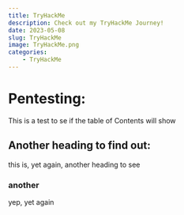 ```yaml
---
title: TryHackMe
description: Check out my TryHackMe Journey!
date: 2023-05-08
slug: TryHackMe
image: TryHackMe.png
categories:
    - TryHackMe
---
```

<script src="https://tryhackme.com/badge/1322959"></script>
# Pentesting:
This is a test to se if the table of Contents will show

## Another heading to find out:


this is, yet again, another heading to see


### another 
 yep, yet again